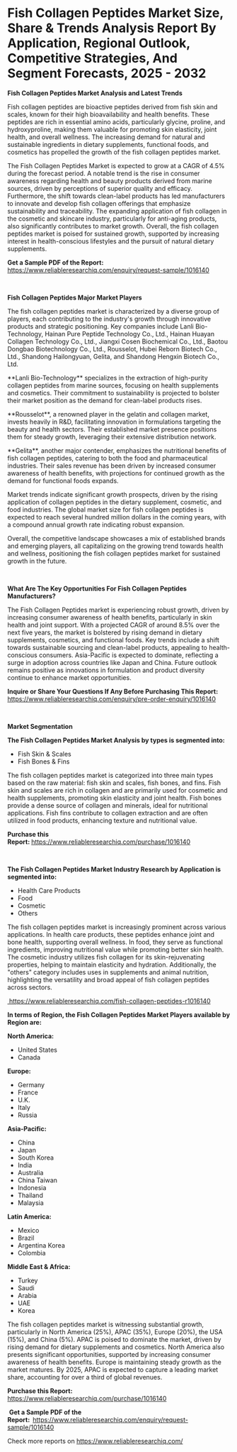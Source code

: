 <p><h1>Fish Collagen Peptides Market Size, Share & Trends Analysis Report By Application, Regional Outlook, Competitive Strategies, And Segment Forecasts, 2025 - 2032</h1></p><p><strong>Fish Collagen Peptides Market Analysis and Latest Trends</strong></p>
<p><p>Fish collagen peptides are bioactive peptides derived from fish skin and scales, known for their high bioavailability and health benefits. These peptides are rich in essential amino acids, particularly glycine, proline, and hydroxyproline, making them valuable for promoting skin elasticity, joint health, and overall wellness. The increasing demand for natural and sustainable ingredients in dietary supplements, functional foods, and cosmetics has propelled the growth of the fish collagen peptides market.</p><p>The Fish Collagen Peptides Market is expected to grow at a CAGR of 4.5% during the forecast period. A notable trend is the rise in consumer awareness regarding health and beauty products derived from marine sources, driven by perceptions of superior quality and efficacy. Furthermore, the shift towards clean-label products has led manufacturers to innovate and develop fish collagen offerings that emphasize sustainability and traceability. The expanding application of fish collagen in the cosmetic and skincare industry, particularly for anti-aging products, also significantly contributes to market growth. Overall, the fish collagen peptides market is poised for sustained growth, supported by increasing interest in health-conscious lifestyles and the pursuit of natural dietary supplements.</p></p>
<p><strong>Get a Sample PDF of the Report:&nbsp;</strong> <a href="https://www.reliableresearchiq.com/enquiry/request-sample/1016140?utm_campaign=2226&utm_medium=2&utm_source=Github&utm_content=ia&utm_term=14022025&utm_id=fish-collagen-peptides">https://www.reliableresearchiq.com/enquiry/request-sample/1016140</a></p>
<p>&nbsp;</p>
<p><strong>Fish Collagen Peptides Major Market Players</strong></p>
<p><p>The fish collagen peptides market is characterized by a diverse group of players, each contributing to the industry's growth through innovative products and strategic positioning. Key companies include Lanli Bio-Technology, Hainan Pure Peptide Technology Co., Ltd., Hainan Huayan Collagen Technology Co., Ltd., Jiangxi Cosen Biochemical Co., Ltd., Baotou Dongbao Biotechnology Co., Ltd., Rousselot, Hubei Reborn Biotech Co., Ltd., Shandong Hailongyuan, Gelita, and Shandong Hengxin Biotech Co., Ltd.</p><p>**Lanli Bio-Technology** specializes in the extraction of high-purity collagen peptides from marine sources, focusing on health supplements and cosmetics. Their commitment to sustainability is projected to bolster their market position as the demand for clean-label products rises.</p><p>**Rousselot**, a renowned player in the gelatin and collagen market, invests heavily in R&D, facilitating innovation in formulations targeting the beauty and health sectors. Their established market presence positions them for steady growth, leveraging their extensive distribution network.</p><p>**Gelita**, another major contender, emphasizes the nutritional benefits of fish collagen peptides, catering to both the food and pharmaceutical industries. Their sales revenue has been driven by increased consumer awareness of health benefits, with projections for continued growth as the demand for functional foods expands.</p><p>Market trends indicate significant growth prospects, driven by the rising application of collagen peptides in the dietary supplement, cosmetic, and food industries. The global market size for fish collagen peptides is expected to reach several hundred million dollars in the coming years, with a compound annual growth rate indicating robust expansion.</p><p>Overall, the competitive landscape showcases a mix of established brands and emerging players, all capitalizing on the growing trend towards health and wellness, positioning the fish collagen peptides market for sustained growth in the future.</p></p>
<p>&nbsp;</p>
<p><strong>What Are The Key Opportunities For Fish Collagen Peptides Manufacturers?</strong></p>
<p><p>The Fish Collagen Peptides market is experiencing robust growth, driven by increasing consumer awareness of health benefits, particularly in skin health and joint support. With a projected CAGR of around 8.5% over the next five years, the market is bolstered by rising demand in dietary supplements, cosmetics, and functional foods. Key trends include a shift towards sustainable sourcing and clean-label products, appealing to health-conscious consumers. Asia-Pacific is expected to dominate, reflecting a surge in adoption across countries like Japan and China. Future outlook remains positive as innovations in formulation and product diversity continue to enhance market opportunities.</p></p>
<p><strong>Inquire or Share Your Questions If Any Before Purchasing This Report:</strong> <a href="https://www.reliableresearchiq.com/enquiry/pre-order-enquiry/1016140?utm_campaign=2226&utm_medium=2&utm_source=Github&utm_content=ia&utm_term=14022025&utm_id=fish-collagen-peptides">https://www.reliableresearchiq.com/enquiry/pre-order-enquiry/1016140</a></p>
<p>&nbsp;</p>
<p><strong>Market Segmentation</strong></p>
<p><strong>The Fish Collagen Peptides Market Analysis by types is segmented into:</strong></p>
<p><ul><li>Fish Skin & Scales</li><li>Fish Bones & Fins</li></ul></p>
<p><p>The fish collagen peptides market is categorized into three main types based on the raw material: fish skin and scales, fish bones, and fins. Fish skin and scales are rich in collagen and are primarily used for cosmetic and health supplements, promoting skin elasticity and joint health. Fish bones provide a dense source of collagen and minerals, ideal for nutritional applications. Fish fins contribute to collagen extraction and are often utilized in food products, enhancing texture and nutritional value.</p></p>
<p><strong>Purchase this Report:&nbsp;</strong><a href="https://www.reliableresearchiq.com/purchase/1016140?utm_campaign=2226&utm_medium=2&utm_source=Github&utm_content=ia&utm_term=14022025&utm_id=fish-collagen-peptides">https://www.reliableresearchiq.com/purchase/1016140</a></p>
<p>&nbsp;</p>
<p><strong>The Fish Collagen Peptides Market Industry Research by Application is segmented into:</strong></p>
<p><ul><li>Health Care Products</li><li>Food</li><li>Cosmetic</li><li>Others</li></ul></p>
<p><p>The fish collagen peptides market is increasingly prominent across various applications. In health care products, these peptides enhance joint and bone health, supporting overall wellness. In food, they serve as functional ingredients, improving nutritional value while promoting better skin health. The cosmetic industry utilizes fish collagen for its skin-rejuvenating properties, helping to maintain elasticity and hydration. Additionally, the "others" category includes uses in supplements and animal nutrition, highlighting the versatility and broad appeal of fish collagen peptides across sectors.</p></p>
<p><a href="https://www.reliableresearchiq.com/fish-collagen-peptides-r1016140?utm_campaign=2226&utm_medium=2&utm_source=Github&utm_content=ia&utm_term=14022025&utm_id=fish-collagen-peptides">&nbsp;https://www.reliableresearchiq.com/fish-collagen-peptides-r1016140</a></p>
<p><strong>In terms of Region, the Fish Collagen Peptides Market Players available by Region are:</strong></p>
<p>
    <p> <strong> North America: </strong>
        <ul>
            <li>United States</li>
            <li>Canada</li>
        </ul>
        </p> 
    <p> <strong> Europe: </strong>
        <ul>
            <li>Germany</li>
            <li>France</li>
            <li>U.K.</li>
            <li>Italy</li>
            <li>Russia</li>
        </ul>
        </p> 
    <p> <strong> Asia-Pacific: </strong>
        <ul>
            <li>China</li>
            <li>Japan</li>
            <li>South Korea</li>
            <li>India</li>
            <li>Australia</li>
            <li>China Taiwan</li>
            <li>Indonesia</li>
            <li>Thailand</li>
            <li>Malaysia</li>
        </ul>
        </p> 
    <p> <strong> Latin America: </strong>
        <ul>
            <li>Mexico</li>
            <li>Brazil</li>
            <li>Argentina Korea</li>
            <li>Colombia</li>
        </ul>
        </p> 
    <p> <strong> Middle East & Africa: </strong>
        <ul>
            <li>Turkey</li>
            <li>Saudi</li>
            <li>Arabia</li>
            <li>UAE</li>
            <li>Korea</li>
        </ul>
    </p>
    </p>
<p><p>The fish collagen peptides market is witnessing substantial growth, particularly in North America (25%), APAC (35%), Europe (20%), the USA (15%), and China (5%). APAC is poised to dominate the market, driven by rising demand for dietary supplements and cosmetics. North America also presents significant opportunities, supported by increasing consumer awareness of health benefits. Europe is maintaining steady growth as the market matures. By 2025, APAC is expected to capture a leading market share, accounting for over a third of global revenues.</p></p>
<p><strong>Purchase this Report: </strong><a href="https://www.reliableresearchiq.com/purchase/1016140?utm_campaign=2226&utm_medium=2&utm_source=Github&utm_content=ia&utm_term=14022025&utm_id=fish-collagen-peptides">https://www.reliableresearchiq.com/purchase/1016140</a></p>
<p>&nbsp;<strong>Get a Sample PDF of the Report:&nbsp;&nbsp;</strong><a href="https://www.reliableresearchiq.com/enquiry/request-sample/1016140?utm_campaign=2226&utm_medium=2&utm_source=Github&utm_content=ia&utm_term=14022025&utm_id=fish-collagen-peptides">https://www.reliableresearchiq.com/enquiry/request-sample/1016140</a></p>
<p><strong></strong></p>
<p>Check more reports on <a href="https://www.reliableresearchiq.com/?utm_campaign=2226&utm_medium=2&utm_source=Github&utm_content=ia&utm_term=14022025&utm_id=fish-collagen-peptides">https://www.reliableresearchiq.com/</a></p>